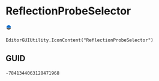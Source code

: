 # ReflectionProbeSelector
![](/img/ReflectionProbeSelector.png)

``` CSharp
EditorGUIUtility.IconContent("ReflectionProbeSelector")
```
## GUID
```
-7841344063128471968
```
